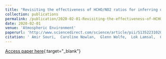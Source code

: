 ```yaml
---
title: "Revisiting the effectiveness of HCHO/NO2 ratios for inferring ozone sensitivity to its precursors using high resolution airborne remote sensing observations in a high ozone episode during the KORUS-AQ campaign"
collection: publications
permalink: /publication/2020-02-01-Revisiting-the-effectiveness-of-HCHONO2-ratios-for-inferring-ozone-sensitivity-to-its-precursors-using-high-resolution-airborne-remote-sensing-observations-in-a-high-ozone-episode-during-the-KORUS-AQ-campaign
date: 2020-02-01
venue: 'Atmospheric Environment'
paperurl: 'http://www.sciencedirect.com/science/article/pii/S1352231020300820'
citation: ' Amir Souri,  Caroline Nowlan,  Glenn Wolfe,  Lok Lamsal,  Christopher Chan,  Gonzalo Abad,  Scott Janz,  Alan Fried,  Donald Blake,  Andrew Weinheimer,  Glenn Diskin,  Xiong Liu,  Kelly Chance, &quot;Revisiting the effectiveness of HCHO/NO2 ratios for inferring ozone sensitivity to its precursors using high resolution airborne remote sensing observations in a high ozone episode during the KORUS-AQ campaign.&quot; Atmospheric Environment, 2020.'
---
```

[Access paper here](http://www.sciencedirect.com/science/article/pii/S1352231020300820){:target="_blank"}
